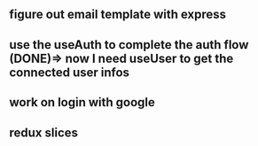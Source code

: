 ## figure out email template with express


## use the useAuth to complete the auth flow (DONE)=> now I need useUser to get the connected user infos
## work on login with google

## redux slices 
